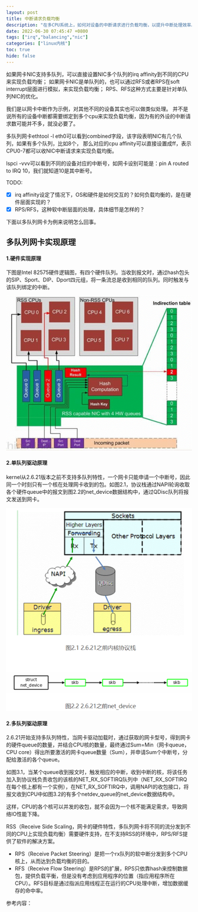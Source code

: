 ```yaml
---
layout: post
title: 中断请求负载均衡
description: "在多CPU系统上，如何对设备的中断请求进行负载均衡，以提升中断处理效率。本文以多队列、单队列网卡为例介绍了中断的负载均衡方法。"
date: 2022-06-30 07:45:47 +0800
tags: ["irq","balancing","nic"]
categories: ["linux内核"]
toc: true
hide: false
---
```


如果网卡NIC支持多队列，可以直接设置NIC多个队列的irq affinity到不同的CPU来实现负载均衡；
如果网卡NIC是单队列的，也可以通过RFS或者RPS在soft interrupt层面进行模拟，来实现负载均衡；
RPS、RFS这种方式主要是针对单队列NIC的优化。

我们是以网卡中断作为示例，对其他不同的设备其实也可以做类似处理。
并不是说所有的设备中断都需要绑定到多个cpu来实现负载均衡，因为有的外设的中断请求数可能并不多，就没必要了。

多队列网卡ethtool -l eth0可以看到combined字段，该字段表明NIC有几个队列，如果有多个队列，比如8个，
那么对应的cpu affinity可以直接设置成ff，表示CPU0-7都可以收NIC中断请求来实现负载均衡。

lspci -vvv可以看到不同的设备对应的中断号，如网卡设别可能是：pin A routed to IRQ 10，我们就知道10是其中断号。

TODO:

- [x] irq affinity设定了情况下，OS和硬件是如何交互的？如何负载均衡的，是在硬件层面实现的？
- [x]  RPS/RFS，这种软中断层面的处理，具体细节是怎样的？

下面以多队列网卡为例来说明怎么回事。

## **多队列网卡实现原理**

#### 1.硬件实现原理

下图是Intel 82575硬件逻辑图，有四个硬件队列。当收到报文时，通过hash包头的SIP、Sport、DIP、Dport四元组，将一条流总是收到相同的队列。同时触发与该队列绑定的中断。 

![](assets/irq-balancing/nic-with-multiqueues.png)

#### 2.单队列驱动原理

kernel从2.6.21版本之前不支持多队列特性，一个网卡只能申请一个中断号，因此同一个时刻只有一个核在处理网卡收到的包。如图2.1，协议栈通过NAPI轮询收取各个硬件queue中的报文到图2.2的net_device数据结构中，通过QDisc队列将报文发送到网卡。

![img](assets/irq-balancing/nic-irq-balance.png)

#### 2.多队列驱动原理

2.6.21开始支持多队列特性，当网卡驱动加载时，通过获取的网卡型号，得到网卡的硬件queue的数量，并结合CPU核的数量，最终通过Sum=Min（网卡queue，CPU core）得出所要激活的网卡queue数量（Sum），并申请Sum个中断号，分配给激活的各个queue。

如图3.1，当某个queue收到报文时，触发相应的中断，收到中断的核，将该任务加入到协议栈负责收包的该核的NET_RX_SOFTIRQ队列中（NET_RX_SOFTIRQ在每个核上都有一个实例），在NET_RX_SOFTIRQ中，调用NAPI的收包接口，将报文收到CPU中如图3.2的有多个netdev_queue的net_device数据结构中。

这样，CPU的各个核可以并发的收包，就不会因为一个核不能满足需求，导致网络IO性能下降。

RSS（Receive Side Scaling，网卡的硬件特性，多队列网卡将不同的流分发到不同的CPU上实现负载均衡）需要硬件支持，在不支持RSS的环境中，RPS/RFS提供了软件的解决方案。

- RPS（Receive Packet Steering）是把一个rx队列的软中断分发到多个CPU核上，从而达到负载均衡的目的。
- RFS（Receive Flow Steering）是RPS的扩展，RPS只依靠hash来控制数据包，提供负载平衡，但是没有考虑到应用程序的位置（指应用程序所在CPU）。RFS目标是通过指派应用线程正在运行的CPU处理中断，增加数据缓存的命中率。



参考内容：

[1]: https://www.alibabacloud.com/blog/597128
[ 2 ]: https://serverfault.com/a/514016

[ 3 ]: https://www.jianshu.com/p/e64d8750ab1c
